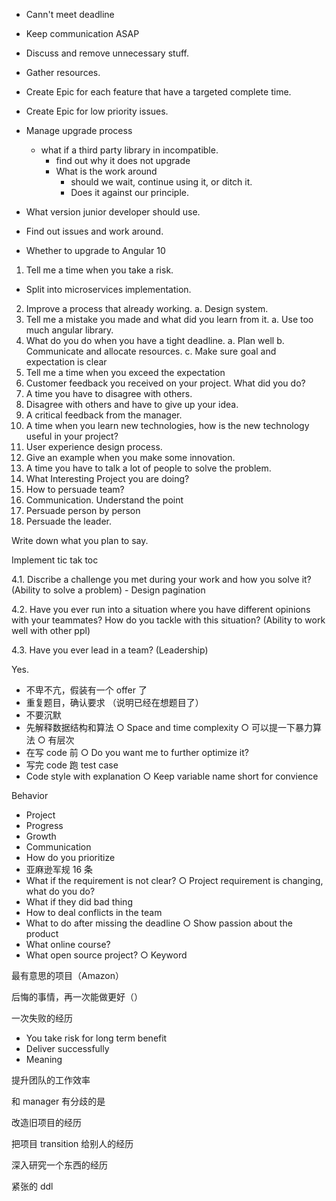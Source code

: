 - Cann't meet deadline
- Keep communication ASAP
- Discuss and remove unnecessary stuff.
- Gather resources.

- Create Epic for each feature that have a targeted complete time.
- Create Epic for low priority issues.

* Manage upgrade process

  - what if a third party library in incompatible.
    - find out why it does not upgrade
    - What is the work around
      - should we wait, continue using it, or ditch it.
      - Does it against our principle.

* What version junior developer should use.
* Find out issues and work around.
* Whether to upgrade to Angular 10

1. Tell me a time when you take a risk.

- Split into microservices implementation.

2. Improve a process that already working.
   a. Design system.
3. Tell me a mistake you made and what did you learn from it.
   a. Use too much angular library.
4. What do you do when you have a tight deadline.
   a. Plan well
   b. Communicate and allocate resources.
   c. Make sure goal and expectation is clear
5. Tell me a time when you exceed the expectation
6. Customer feedback you received on your project. What did you do?
7. A time you have to disagree with others.
8. Disagree with others and have to give up your idea.
9. A critical feedback from the manager.
10. A time when you learn new technologies, how is the new technology useful in your project?
11. User experience design process.
12. Give an example when you make some innovation.
13. A time you have to talk a lot of people to solve the problem.
14. What Interesting Project you are doing?
15. How to persuade team?
16. Communication. Understand the point
17. Persuade person by person
18. Persuade the leader.

Write down what you plan to say.

Implement tic tak toc

4.1. Discribe a challenge you met during your work and how you solve it? (Ability to solve a problem) - Design pagination

4.2. Have you ever run into a situation where you have different opinions with your teammates? How do you tackle with this situation? (Ability to work well with other ppl)

4.3. Have you ever lead in a team? (Leadership)

Yes.

- 不卑不亢，假装有一个 offer 了
- 重复题目，确认要求 （说明已经在想题目了）
- 不要沉默
- 先解释数据结构和算法
  ○ Space and time complexity
  ○ 可以提一下暴力算法
  ○ 有层次
- 在写 code 前
  ○ Do you want me to further optimize it?
- 写完 code 跑 test case
- Code style with explanation
  ○ Keep variable name short for convience

Behavior

- Project
- Progress
- Growth
- Communication
- How do you prioritize
- 亚麻逊军规 16 条
- What if the requirement is not clear?
  ○ Project requirement is changing, what do you do?
- What if they did bad thing
- How to deal conflicts in the team
- What to do after missing the deadline
  ○ Show passion about the product
- What online course?
- What open source project?
  ○ Keyword

最有意思的项目（Amazon）

后悔的事情，再一次能做更好（）

一次失败的经历

- You take risk for long term benefit
- Deliver successfully
- Meaning

提升团队的工作效率

和 manager 有分歧的是

改造旧项目的经历

把项目 transition 给别人的经历

深入研究一个东西的经历

紧张的 ddl
